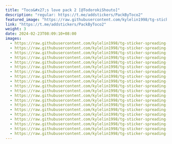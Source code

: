 ```yaml
---
title: "Toco&#x27;s love pack 2 [@TodorokiShouto]"
description: "regular: https://t.me/addstickers/PackByToco2"
featured_image: "https://raw.githubusercontent.com/kylelin1998/tg-sticker-spreading-worldwide-images/main/img/6607bb9f-7c03-4a33-9816-ad50a07df379.jpg"
link: "https://t.me/addstickers/PackByToco2"
weight: 3
date: 2024-02-23T08:09:10+08:00
images:
  - https://raw.githubusercontent.com/kylelin1998/tg-sticker-spreading-worldwide-images/main/img/6607bb9f-7c03-4a33-9816-ad50a07df379.jpg
  - https://raw.githubusercontent.com/kylelin1998/tg-sticker-spreading-worldwide-images/main/img/4b49a135-afe2-4768-ab9e-a1f2c0a501fe.jpg
  - https://raw.githubusercontent.com/kylelin1998/tg-sticker-spreading-worldwide-images/main/img/6b1c9c02-9bf0-4b69-ba6f-f5f54836d90d.jpg
  - https://raw.githubusercontent.com/kylelin1998/tg-sticker-spreading-worldwide-images/main/img/a33b3467-e5b4-4658-9573-b86461d8a972.jpg
  - https://raw.githubusercontent.com/kylelin1998/tg-sticker-spreading-worldwide-images/main/img/cd3d4adb-dc57-4ed0-be70-c213d85d717e.jpg
  - https://raw.githubusercontent.com/kylelin1998/tg-sticker-spreading-worldwide-images/main/img/c8d2978e-e19e-4fd5-8db9-03f5775c6914.jpg
  - https://raw.githubusercontent.com/kylelin1998/tg-sticker-spreading-worldwide-images/main/img/25734ee0-c802-420b-bb49-5647e6452474.jpg
  - https://raw.githubusercontent.com/kylelin1998/tg-sticker-spreading-worldwide-images/main/img/28814189-733e-4b2b-b795-98fc062a973c.jpg
  - https://raw.githubusercontent.com/kylelin1998/tg-sticker-spreading-worldwide-images/main/img/80b579b8-f8b9-48f7-aa8a-f6d3b564f137.jpg
  - https://raw.githubusercontent.com/kylelin1998/tg-sticker-spreading-worldwide-images/main/img/00d8eedb-e1f1-47c5-bc8a-225c9aee0aa2.jpg
  - https://raw.githubusercontent.com/kylelin1998/tg-sticker-spreading-worldwide-images/main/img/0e77c985-a9b5-404d-8819-098f33cd4dad.jpg
  - https://raw.githubusercontent.com/kylelin1998/tg-sticker-spreading-worldwide-images/main/img/3c16113e-e6d5-4710-9b9a-6b6a0936c4b7.jpg
  - https://raw.githubusercontent.com/kylelin1998/tg-sticker-spreading-worldwide-images/main/img/5f7119c7-d7df-4f54-b52b-e05a39fe5052.jpg
  - https://raw.githubusercontent.com/kylelin1998/tg-sticker-spreading-worldwide-images/main/img/90bdc8de-dc78-4130-a926-7c0b3b72519b.jpg
  - https://raw.githubusercontent.com/kylelin1998/tg-sticker-spreading-worldwide-images/main/img/e88c8ba3-9732-4fdd-b526-9dd934e67302.jpg
  - https://raw.githubusercontent.com/kylelin1998/tg-sticker-spreading-worldwide-images/main/img/26ee7ad0-d6bb-420b-a252-153e41c4e1a7.jpg
  - https://raw.githubusercontent.com/kylelin1998/tg-sticker-spreading-worldwide-images/main/img/a88d31b6-564d-4b78-8ac9-8ca1c30273da.jpg
  - https://raw.githubusercontent.com/kylelin1998/tg-sticker-spreading-worldwide-images/main/img/052302fb-8971-4f93-837b-93051d30496a.jpg
  - https://raw.githubusercontent.com/kylelin1998/tg-sticker-spreading-worldwide-images/main/img/1dc798d3-d993-48f6-8b20-94d5ad61852f.jpg
  - https://raw.githubusercontent.com/kylelin1998/tg-sticker-spreading-worldwide-images/main/img/ddedf702-decd-4e77-90ea-738077c3bd50.jpg
---
```

